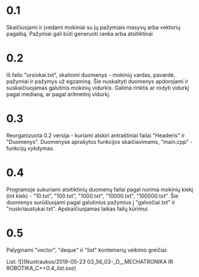 # 0.1

Skaičiuojami ir įvedami mokiniai su jų pažymiais masyvų arba vektorių pagalbą. Pažymiai gali būti generuoti ranka arba atsitiktinai

# 0.2

Iš failo "ursiokai.txt", skaitomi duomenys - mokinių vardas, pavardė, pažymiai ir pažymys už egzaminą. Šie nuskaityti duomenys apdorojami
ir suskaičiuojamas galutinis mokinių vidurkis. Galima rinktis ar rodyti vidurkį pagal medianą, ar pagal aritmetinį vidurkį.

# 0.3

Reorganizuota 0.2 versija - kuriami atskiri antraštiniai failai "Headeris" ir "Duomenys". Duomenyse aprašytos funkcijos skaičiavimams,
"main.cpp" - funkcijų vykdymas.


# 0.4

Programoje sukuriami atsitiktinių duomenų failai pagal norima mokinių kiekį (int kiek) - "10.txt", "100.txt", "1000.txt", "10000.txt", 
"100000.txt". Šie duomenys surūšiuojami pagal galutinius pažymius į "galvočiai.txt" ir "nuskriaustukai.txt". Apskaičiuojamas laikas 
failų kūrimui.

# 0.5
Palyginami "vector", "deque" ir "list" konteinerių veikimo greičiai:

List:
![](Nuotraukos/2019-05-23 03_56_03-_D__MECHATRONIKA IR ROBOTIKA_C++_0.4_list.exe_)
